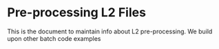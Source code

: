 # Pre-processing L2 Files

This is the document to maintain info about L2 pre-processing. We build upon other batch code examples